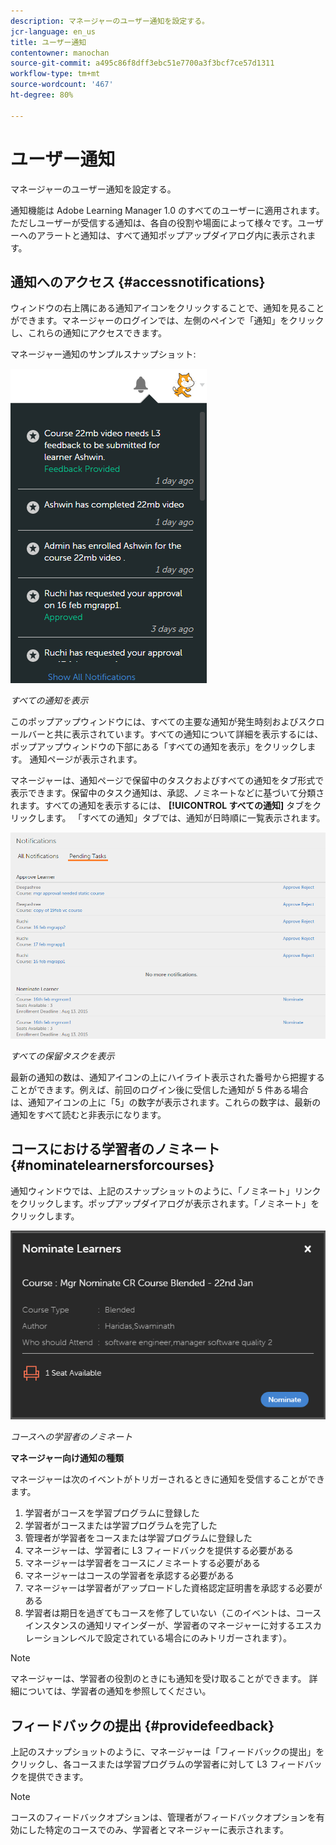```yaml
---
description: マネージャーのユーザー通知を設定する。
jcr-language: en_us
title: ユーザー通知
contentowner: manochan
source-git-commit: a495c86f8dff3ebc51e7700a3f3bcf7ce57d1311
workflow-type: tm+mt
source-wordcount: '467'
ht-degree: 80%

---
```




# ユーザー通知

マネージャーのユーザー通知を設定する。

通知機能は Adobe Learning Manager 1.0 のすべてのユーザーに適用されます。ただしユーザーが受信する通知は、各自の役割や場面によって様々です。ユーザーへのアラートと通知は、すべて通知ポップアップダイアログ内に表示されます。

## 通知へのアクセス {#accessnotifications}

ウィンドウの右上隅にある通知アイコンをクリックすることで、通知を見ることができます。マネージャーのログインでは、左側のペインで「通知」をクリックし、これらの通知にアクセスできます。

マネージャー通知のサンプルスナップショット:

![](assets/manager-notifications-2.png)

*すべての通知を表示*

このポップアップウィンドウには、すべての主要な通知が発生時刻およびスクロールバーと共に表示されています。すべての通知について詳細を表示するには、ポップアップウィンドウの下部にある「すべての通知を表示」をクリックします。 通知ページが表示されます。

マネージャーは、通知ページで保留中のタスクおよびすべての通知をタブ形式で表示できます。保留中のタスク通知は、承認、ノミネートなどに基づいて分類されます。すべての通知を表示するには、 **[!UICONTROL すべての通知]** タブをクリックします。 「すべての通知」タブでは、通知が日時順に一覧表示されます。

![](assets/manager-notifications-page.png)

*すべての保留タスクを表示*

最新の通知の数は、通知アイコンの上にハイライト表示された番号から把握することができます。例えば、前回のログイン後に受信した通知が 5 件ある場合は、通知アイコンの上に「5」の数字が表示されます。これらの数字は、最新の通知をすべて読むと非表示になります。

## コースにおける学習者のノミネート {#nominatelearnersforcourses}

通知ウィンドウでは、上記のスナップショットのように、「ノミネート」リンクをクリックします。ポップアップダイアログが表示されます。「ノミネート」をクリックします。

![](assets/nominate-learners.png)

*コースへの学習者のノミネート*

**マネージャー向け通知の種類**

マネージャーは次のイベントがトリガーされるときに通知を受信することができます。

1. 学習者がコースを学習プログラムに登録した
1. 学習者がコースまたは学習プログラムを完了した
1. 管理者が学習者をコースまたは学習プログラムに登録した
1. マネージャーは、学習者に L3 フィードバックを提供する必要がある
1. マネージャーは学習者をコースにノミネートする必要がある
1. マネージャーはコースの学習者を承認する必要がある
1. マネージャーは学習者がアップロードした資格認定証明書を承認する必要がある
1. 学習者は期日を過ぎてもコースを修了していない（このイベントは、コースインスタンスの通知リマインダーが、学習者のマネージャーに対するエスカレーションレベルで設定されている場合にのみトリガーされます）。

>[!NOTE]
>
>マネージャーは、学習者の役割のときにも通知を受け取ることができます。 詳細については、学習者の通知を参照してください。

## フィードバックの提出 {#providefeedback}

上記のスナップショットのように、マネージャーは「フィードバックの提出」をクリックし、各コースまたは学習プログラムの学習者に対して L3 フィードバックを提供できます。

>[!NOTE]
>
>コースのフィードバックオプションは、管理者がフィードバックオプションを有効にした特定のコースでのみ、学習者とマネージャーに表示されます。

